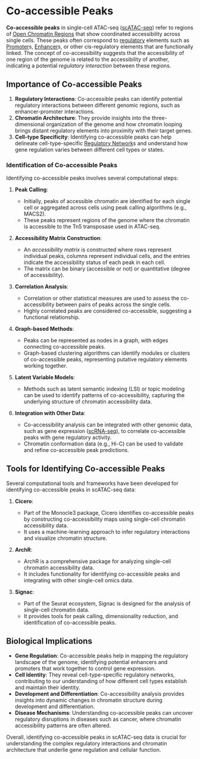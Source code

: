 # Co-accessible Peaks

**Co-accessible peaks** in single-cell ATAC-seq ([scATAC-seq](scATAC-seq.md)) refer to regions of [Open Chromatin Regions](Open%20Chromatin%20Regions.md) that show coordinated accessibility across single cells. These peaks often correspond to [regulatory](Transcription%20Regulation.md) elements such as [Promoter](Promoter.md)s, [Enhancer](Enhancer.md)s, or other cis-regulatory elements that are functionally linked. The concept of co-accessibility suggests that the accessibility of one region of the genome is related to the accessibility of another, indicating a potential _regulatory interaction_ between these regions.

## Importance of Co-accessible Peaks

1. **Regulatory Interactions**: Co-accessible peaks can identify potential regulatory interactions between different genomic regions, such as enhancer-promoter interactions.
2. **Chromatin Architecture**: They provide insights into the three-dimensional organization of the genome and how chromatin looping brings distant regulatory elements into proximity with their target genes.
3. **Cell-type Specificity**: Identifying co-accessible peaks can help delineate cell-type-specific [Regulatory Network](Gene%20Regulatory%20Network.md)s and understand how gene regulation varies between different cell types or states.

### Identification of Co-accessible Peaks

Identifying co-accessible peaks involves several computational steps:

1. **Peak Calling**:
    - Initially, peaks of accessible chromatin are identified for each single cell or aggregated across cells using peak calling algorithms (e.g., MACS2).
    - These peaks represent regions of the genome where the chromatin is accessible to the Tn5 transposase used in ATAC-seq.

2. **Accessibility Matrix Construction**:
    - An _accessibility matrix_ is constructed where rows represent individual peaks, columns represent individual cells, and the entries indicate the accessibility status of each peak in each cell.
    - The matrix can be binary (accessible or not) or quantitative (degree of accessibility).

3. **Correlation Analysis**:
    - Correlation or other statistical measures are used to assess the co-accessibility between pairs of peaks across the single cells.
    - Highly correlated peaks are considered co-accessible, suggesting a functional relationship.

4. **Graph-based Methods**:
    - Peaks can be represented as nodes in a graph, with edges connecting co-accessible peaks.
    - Graph-based clustering algorithms can identify modules or clusters of co-accessible peaks, representing putative regulatory elements working together.

5. **Latent Variable Models**:
    - Methods such as latent semantic indexing (LSI) or topic modeling can be used to identify patterns of co-accessibility, capturing the underlying structure of chromatin accessibility data.

6. **Integration with Other Data**:
    - Co-accessibility analysis can be integrated with other genomic data, such as gene expression ([scRNA-seq](scRNA-seq.md)), to correlate co-accessible peaks with gene regulatory activity.
    - Chromatin conformation data (e.g., Hi-C) can be used to validate and refine co-accessible peak predictions.

## Tools for Identifying Co-accessible Peaks

Several computational tools and frameworks have been developed for identifying co-accessible peaks in scATAC-seq data:

1. **Cicero**:
    - Part of the Monocle3 package, Cicero identifies co-accessible peaks by constructing co-accessibility maps using single-cell chromatin accessibility data.
    - It uses a machine-learning approach to infer regulatory interactions and visualize chromatin structure.

2. **ArchR**:
    - ArchR is a comprehensive package for analyzing single-cell chromatin accessibility data.
    - It includes functionality for identifying co-accessible peaks and integrating with other single-cell omics data.

3. **Signac**:
    - Part of the Seurat ecosystem, Signac is designed for the analysis of single-cell chromatin data.
    - It provides tools for peak calling, dimensionality reduction, and identification of co-accessible peaks.

## Biological Implications

- **Gene Regulation**: Co-accessible peaks help in mapping the regulatory landscape of the genome, identifying potential enhancers and promoters that work together to control gene expression.
- **Cell Identity**: They reveal cell-type-specific regulatory networks, contributing to our understanding of how different cell types establish and maintain their identity.
- **Development and Differentiation**: Co-accessibility analysis provides insights into dynamic changes in chromatin structure during development and differentiation.
- **Disease Mechanisms**: Understanding co-accessible peaks can uncover regulatory disruptions in diseases such as cancer, where chromatin accessibility patterns are often altered.

Overall, identifying co-accessible peaks in scATAC-seq data is crucial for understanding the complex regulatory interactions and chromatin architecture that underlie gene regulation and cellular function.